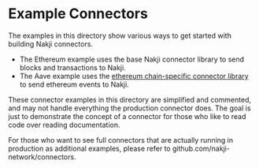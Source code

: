 # Example Connectors

The examples in this directory show various ways to get started with building Nakji connectors.

- The Ethereum example uses the base Nakji connector library to send blocks and transactions to Nakji.
- The Aave example uses the [ethereum chain-specific connector library](../chain) to send ethereum events to Nakji.

These connector examples in this directory are simplified and commented, and may not handle everything the production connector does. The goal is just to demonstrate the concept of a connector for those who like to read code over reading documentation.

For those who want to see full connectors that are actually running in production as additional examples, please refer to github.com/nakji-network/connectors.